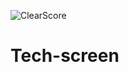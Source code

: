![ClearScore](https://github.com/ClearScore/tech-screen/blob/master/assets/clearscore.png)

# Tech-screen
